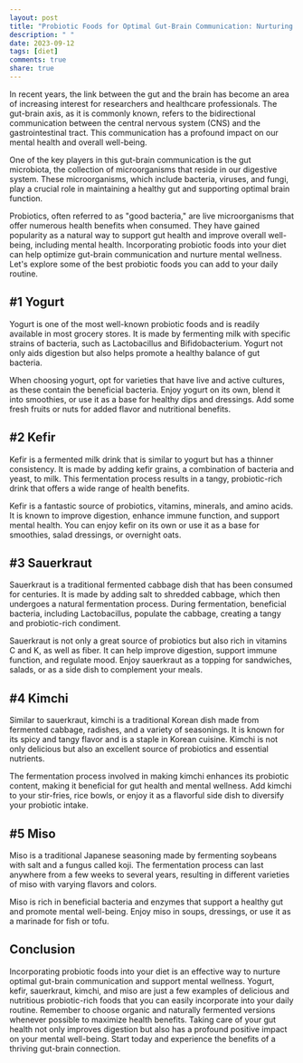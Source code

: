 ```yaml
---
layout: post
title: "Probiotic Foods for Optimal Gut-Brain Communication: Nurturing Mental Wellness"
description: " "
date: 2023-09-12
tags: [diet]
comments: true
share: true
---
```


In recent years, the link between the gut and the brain has become an area of increasing interest for researchers and healthcare professionals. The gut-brain axis, as it is commonly known, refers to the bidirectional communication between the central nervous system (CNS) and the gastrointestinal tract. This communication has a profound impact on our mental health and overall well-being.

One of the key players in this gut-brain communication is the gut microbiota, the collection of microorganisms that reside in our digestive system. These microorganisms, which include bacteria, viruses, and fungi, play a crucial role in maintaining a healthy gut and supporting optimal brain function.

Probiotics, often referred to as "good bacteria," are live microorganisms that offer numerous health benefits when consumed. They have gained popularity as a natural way to support gut health and improve overall well-being, including mental health. Incorporating probiotic foods into your diet can help optimize gut-brain communication and nurture mental wellness. Let's explore some of the best probiotic foods you can add to your daily routine.

## #1 Yogurt

Yogurt is one of the most well-known probiotic foods and is readily available in most grocery stores. It is made by fermenting milk with specific strains of bacteria, such as Lactobacillus and Bifidobacterium. Yogurt not only aids digestion but also helps promote a healthy balance of gut bacteria.

When choosing yogurt, opt for varieties that have live and active cultures, as these contain the beneficial bacteria. Enjoy yogurt on its own, blend it into smoothies, or use it as a base for healthy dips and dressings. Add some fresh fruits or nuts for added flavor and nutritional benefits.

## #2 Kefir

Kefir is a fermented milk drink that is similar to yogurt but has a thinner consistency. It is made by adding kefir grains, a combination of bacteria and yeast, to milk. This fermentation process results in a tangy, probiotic-rich drink that offers a wide range of health benefits.

Kefir is a fantastic source of probiotics, vitamins, minerals, and amino acids. It is known to improve digestion, enhance immune function, and support mental health. You can enjoy kefir on its own or use it as a base for smoothies, salad dressings, or overnight oats.

## #3 Sauerkraut

Sauerkraut is a traditional fermented cabbage dish that has been consumed for centuries. It is made by adding salt to shredded cabbage, which then undergoes a natural fermentation process. During fermentation, beneficial bacteria, including Lactobacillus, populate the cabbage, creating a tangy and probiotic-rich condiment.

Sauerkraut is not only a great source of probiotics but also rich in vitamins C and K, as well as fiber. It can help improve digestion, support immune function, and regulate mood. Enjoy sauerkraut as a topping for sandwiches, salads, or as a side dish to complement your meals.

## #4 Kimchi

Similar to sauerkraut, kimchi is a traditional Korean dish made from fermented cabbage, radishes, and a variety of seasonings. It is known for its spicy and tangy flavor and is a staple in Korean cuisine. Kimchi is not only delicious but also an excellent source of probiotics and essential nutrients.

The fermentation process involved in making kimchi enhances its probiotic content, making it beneficial for gut health and mental wellness. Add kimchi to your stir-fries, rice bowls, or enjoy it as a flavorful side dish to diversify your probiotic intake.

## #5 Miso

Miso is a traditional Japanese seasoning made by fermenting soybeans with salt and a fungus called koji. The fermentation process can last anywhere from a few weeks to several years, resulting in different varieties of miso with varying flavors and colors.

Miso is rich in beneficial bacteria and enzymes that support a healthy gut and promote mental well-being. Enjoy miso in soups, dressings, or use it as a marinade for fish or tofu.

## Conclusion

Incorporating probiotic foods into your diet is an effective way to nurture optimal gut-brain communication and support mental wellness. Yogurt, kefir, sauerkraut, kimchi, and miso are just a few examples of delicious and nutritious probiotic-rich foods that you can easily incorporate into your daily routine. Remember to choose organic and naturally fermented versions whenever possible to maximize health benefits. Taking care of your gut health not only improves digestion but also has a profound positive impact on your mental well-being. Start today and experience the benefits of a thriving gut-brain connection.